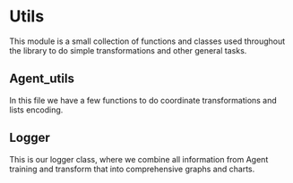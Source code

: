 # Utils

This module is a small collection of functions and classes used throughout the library to do simple
transformations and other general tasks.

## Agent_utils

In this file we have a few functions to do coordinate transformations and lists encoding.

## Logger

This is our logger class, where we combine all information from Agent training and transform that
into comprehensive graphs and charts.
